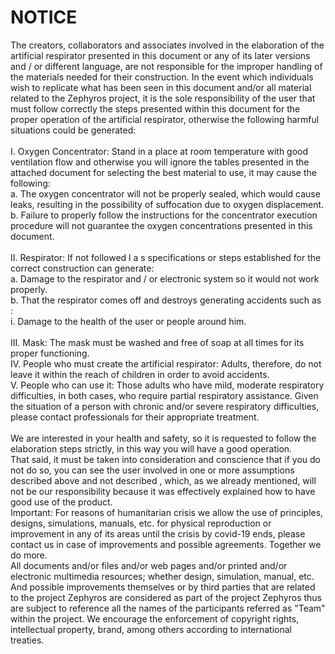 # NOTICE
The creators, collaborators and associates involved in the elaboration of the artificial respirator presented in this document or any of its later versions and / or different language, are not responsible for the improper handling of the materials needed for their construction. In the event which individuals wish to replicate what has been seen in this document and/or all material related to the Zephyros project, it is the sole responsibility of the user that must follow correctly the steps presented within this document for the proper operation of the artificial respirator, otherwise the following harmful situations could be generated:<br /><br />
  I.	Oxygen Concentrator: Stand in a place at room temperature with good ventilation flow and otherwise you will ignore the tables presented in the attached document for selecting the best material to use, it may cause the following: <br />
    a.	The oxygen concentrator will not be properly sealed, which would cause leaks, resulting in the possibility of suffocation due to oxygen displacement.<br />
    b.	Failure to properly follow the instructions for the concentrator execution procedure will not guarantee the oxygen concentrations presented in this document.<br /><br />
  II.	Respirator: If not followed l a s specifications or steps established for the correct construction can generate:<br />
    a.	Damage to the respirator and / or electronic system so it would not work properly. <br />
    b.	That the respirator comes off and destroys generating accidents such as : <br />
      i.	Damage to the health of the user or people around him. <br /><br />
  III.	Mask: The mask must be washed and free of soap at all times for its proper functioning. <br />
  IV.	People who must create the artificial respirator: Adults, therefore, do not leave it within the reach of children in order to avoid accidents. <br />
  V.	People who can use it: Those adults who have mild, moderate respiratory difficulties, in both cases, who require partial respiratory assistance. Given the situation of a person with chronic and/or severe respiratory difficulties, please contact professionals for their appropriate treatment.<br /><br />
We are interested in your health and safety, so it is requested to follow the elaboration steps strictly, in this way you will have a good operation. <br />
That said, it must be taken into consideration and conscience that if you do not do so, you can see the user involved in one or more assumptions described above and not described , which, as we already mentioned, will not be our responsibility because it was effectively explained how to have good use of the product. <br />
Important: For reasons of humanitarian crisis we allow the use of principles, designs, simulations, manuals, etc. for physical reproduction or improvement in any of its areas until the crisis by covid-19 ends, please contact us in case of improvements and possible agreements. Together we do more. <br />
All documents and/or files and/or web pages and/or printed and/or electronic multimedia resources; whether design, simulation, manual, etc. And possible improvements themselves or by third parties that are related to the project Zephyros are considered as part of the project Zephyros thus are subject to reference all the names of the participants referred as "Team" within the project. We encourage the enforcement of copyright rights, intellectual property, brand, among others according to international treaties.
